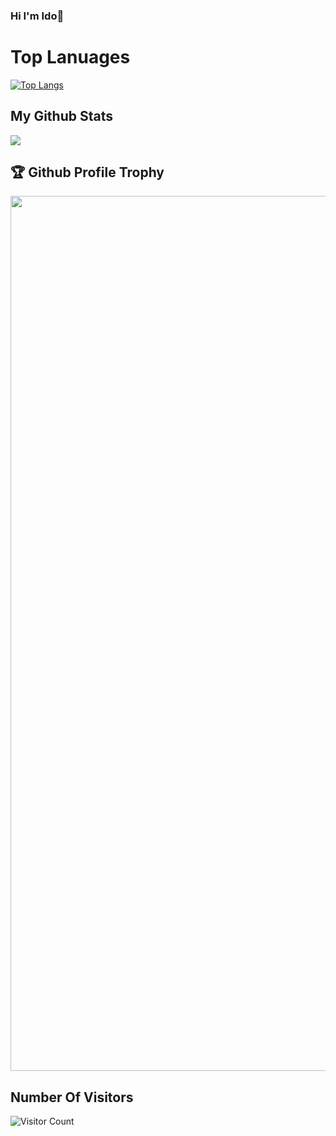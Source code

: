 ### Hi I'm Ido👋

# Top Lanuages

[![Top Langs](https://github-readme-stats.vercel.app/api/top-langs/?username=ido-nasi&theme=radical&layout=compact)](https://github.com/ido-nasi/github-readme-stats)

## My Github Stats

<img src="https://github-readme-stats.vercel.app/api?username=ido-nasi&show_icons=true&theme=gotham&&count_private=true&include_all_commits=true"/>

<a><h2>🏆 Github Profile Trophy</h2></a>
<a>
  <img width=1400 src="https://github-profile-trophy.vercel.app/?username=ido-nasi&column=8&theme=gruvbox&no-frame=true"/>
</a>

## Number Of Visitors 
![Visitor Count](https://profile-counter.glitch.me/ido-nasi/count.svg)

<!--
**ido-nasi/ido-nasi** is a ✨ _special_ ✨ repository because its `README.md` (this file) appears on your GitHub profile.

Here are some ideas to get you started:

- 🔭 I’m currently working on ...
- 🌱 I’m currently learning ...
- 👯 I’m looking to collaborate on ...
- 🤔 I’m looking for help with ...
- 💬 Ask me about ...
- 📫 How to reach me: ...
- 😄 Pronouns: ...
- ⚡ Fun fact: ...
-->
